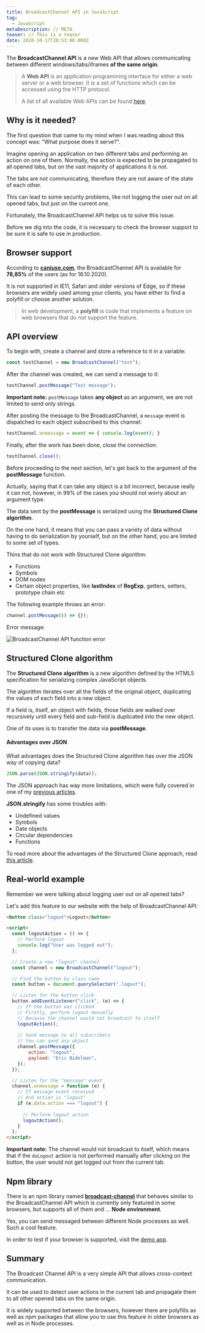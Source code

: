 ```yaml
---
title: BroadcastChannel API in JavaScript
tag:
  - JavaScript
metaDescription: // META
teaser: // This is a teaser
date: 2020-10-17T20:53:00.000Z
---
```

The **BroadcastChannel API** is a new Web API that allows communicating between different windows/tabs/iframes **of the same origin**.

> A **Web API** is an application programming interface for either a web server or a web browser. It is a set of functions which can be accessed using the HTTP protocol.
>
> A list of all available Web APIs can be found [here](https://developer.mozilla.org/en-US/docs/Web/API).

## Why is it needed?

The first question that came to my mind when I was reading about this concept was: "What purpose does it serve?".

Imagine opening an application on two different tabs and performing an action on one of them. Normally, the action is expected to be propagated to all opened tabs, but on the vast majority of applications it is not.

The tabs are not communicating, therefore they are not aware of the state of each other.

This can lead to some security problems, like not logging the user out on all opened tabs, but just on the current one.

Fortunately, the BroadcastChannel API helps us to solve this issue.

Before we dig into the code, it is necessary to check the browser support to be sure it is safe to use in production.

## Browser support

According to **[caniuse.com](https://caniuse.com/broadcastchannel)**, the BroadcastChannel API is available for **78,85%** of the users (as for 16.10.2020).

It is not supported in IE11, Safari and older versions of Edge, so if these browsers are widely used among your clients, you have either to find a polyfill or choose another solution.

> In web development, a **polyfill** is code that implements a feature on web browsers that do not support the feature.

## API overview

To begin with, create a channel and store a reference to it in a variable:

```javascript
const testChannel = new BroadcastChannel("test");

```

After the channel was created, we can send a message to it:

```javascript
testChannel.postMessage("Test message");
```

**Important note:** `postMessage` takes **any object** as an argument, we are not limited to send only strings.

After posting the message to the BroadcastChannel, a `message` event is dispatched to each object subscribed to this channel:

```javascript
testChannel.onmessage = event => { console.log(event); }

```

Finally, after the work has been done, close the connection:

```javascript
testChannel.close();
```

Before proceeding to the next section, let's get back to the argument of the **postMessage** function.

Actually, saying that it can take any object is a bit incorrect, because really it can not, however, in 99% of the cases you should not worry about an argument type.

The data sent by the **postMessage** is serialized using the **Structured Clone algorithm**.

On the one hand, it means that you can pass a variety of data without having to do serialization by yourself, but on the other hand, you are limited to some set of types.

Thins that do not work with Structured Clone algorithm:

* Functions
* Symbols
* DOM nodes
* Certain object properties, like **lastIndex** of **RegExp**, getters, setters, prototype chain etc

The following example throws an error:

```javascript
channel.postMessage(() => {});
```

Error message:

![BroadcastChannel API function error](/img/screenshot-2020-10-16-at-18.48.30.png "BroadcastChannel API function error")

## Structured Clone algorithm

The **Structured Clone algorithm** is a new algorithm defined by the HTML5 specification for serializing complex JavaScript objects.

The algorithm iterates over all the fields of the original object, duplicating the values of each field into a new object.

If a field is, itself, an object with fields, those fields are walked over recursively until every field and sub-field is duplicated into the new object.

One of its uses is to transfer the data via **postMessage**.

#### Advantages over JSON

What advantages does the Structured Clone algorithm has over the JSON way of copying data?

```javascript
JSON.parse(JSON.stringify(data));
```

The JSON approach has way more limitations, which were fully covered in one of my [previous articles](/2020-05-25-how-to-clone-an-object-in-javascript/#JSON-object). 

**JSON.stringify** has some troubles with:

* Undefined values
* Symbols
* Date objects
* Circular dependencies
* Functions

To read more about the advantages of the Structured Clone approach, read [this article](http://man.hubwiz.com/docset/JavaScript.docset/Contents/Resources/Documents/developer.mozilla.org/en-US/docs/Web/API/Web_Workers_API/Structured_clone_algorithm.html).

## Real-world example

Remember we were talking about logging user out on all opened tabs?

Let's add this feature to our website with the help of BroadcastChannel API:

```html
<button class="logout">Logout</button>

<script>  
  const logoutAction = () => {
    // Perform logout
    console.log("User was logged out");
  };

  // Create a new "logout" channel
  const channel = new BroadcastChannel("logout");

  // Find the button by class name
  const button = document.querySelector(".logout");

  // Listen for the button click
  button.addEventListener("click", (e) => {
    // If the button was clicked
    // Firstly, perform logout manually
    // Because the channel would not broadcast to itself
    logoutAction();
    
    // Send message to all subscribers
    // You can send any object
    channel.postMessage({
        action: "logout",
        payload: "Eric Bidelman",
    });
  });

  // Listen for the "message" event
  channel.onmessage = function (e) {
    // If message event received
    // And action is "logout"
    if (e.data.action === "logout") {
      
      // Perform logout action
      logoutAction();
    }
  };
</script>
```

**Important note:** The channel would not broadcast to itself, which means that if the `doLogout` action is not performed manually after clicking on the button, the user would not get logged out from the current tab.

## Npm library

There is an npm library named **[broadcast-channel](https://www.npmjs.com/package/broadcast-channel)** that behaves similar to the BroadcastChannel API which is currently only featured in some browsers, but supports all of them and ... **Node environment**. 

Yes, you can send messaged between different Node processes as well. Such a cool feature.

In order to test if your browser is supported, visit the [demo app](https://pubkey.github.io/broadcast-channel/e2e.html).

## Summary

The Broadcast Channel API is a very simple API that allows cross-context communication. 

It can be used to detect user actions in the current tab and propagate them to all other opened tabs on the same origin.

It is widely supported between the browsers, however there are polyfills as well as npm packages that allow you to use this feature in older browsers as well as in Node processes.
